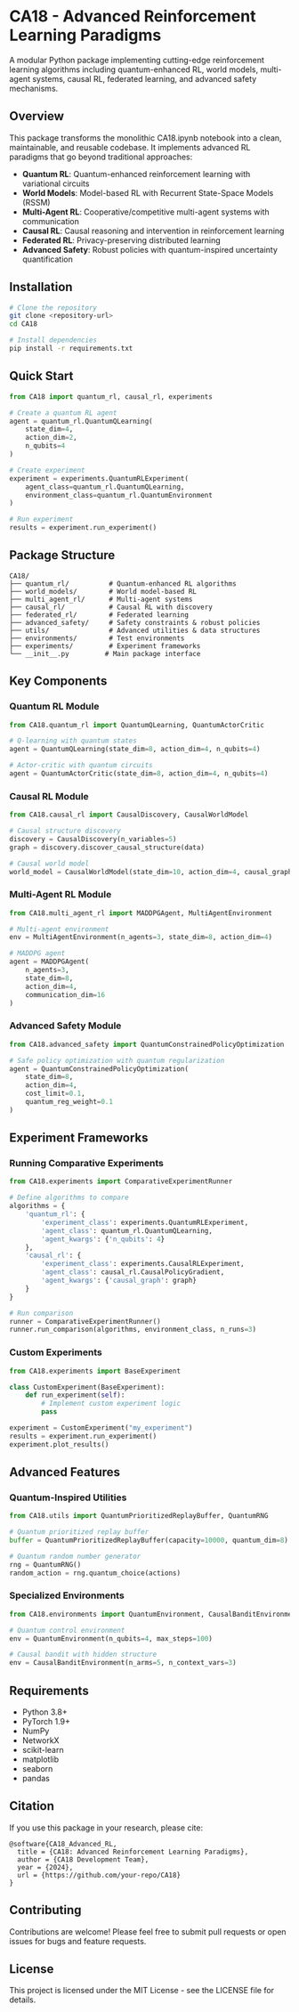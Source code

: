 # CA18 - Advanced Reinforcement Learning Paradigms

A modular Python package implementing cutting-edge reinforcement learning algorithms including quantum-enhanced RL, world models, multi-agent systems, causal RL, federated learning, and advanced safety mechanisms.

## Overview

This package transforms the monolithic CA18.ipynb notebook into a clean, maintainable, and reusable codebase. It implements advanced RL paradigms that go beyond traditional approaches:

- **Quantum RL**: Quantum-enhanced reinforcement learning with variational circuits
- **World Models**: Model-based RL with Recurrent State-Space Models (RSSM)
- **Multi-Agent RL**: Cooperative/competitive multi-agent systems with communication
- **Causal RL**: Causal reasoning and intervention in reinforcement learning
- **Federated RL**: Privacy-preserving distributed learning
- **Advanced Safety**: Robust policies with quantum-inspired uncertainty quantification

## Installation

```bash
# Clone the repository
git clone <repository-url>
cd CA18

# Install dependencies
pip install -r requirements.txt
```

## Quick Start

```python
from CA18 import quantum_rl, causal_rl, experiments

# Create a quantum RL agent
agent = quantum_rl.QuantumQLearning(
    state_dim=4,
    action_dim=2,
    n_qubits=4
)

# Create experiment
experiment = experiments.QuantumRLExperiment(
    agent_class=quantum_rl.QuantumQLearning,
    environment_class=quantum_rl.QuantumEnvironment
)

# Run experiment
results = experiment.run_experiment()
```

## Package Structure

```
CA18/
├── quantum_rl/          # Quantum-enhanced RL algorithms
├── world_models/        # World model-based RL
├── multi_agent_rl/      # Multi-agent systems
├── causal_rl/           # Causal RL with discovery
├── federated_rl/        # Federated learning
├── advanced_safety/     # Safety constraints & robust policies
├── utils/               # Advanced utilities & data structures
├── environments/        # Test environments
├── experiments/         # Experiment frameworks
└── __init__.py         # Main package interface
```

## Key Components

### Quantum RL Module

```python
from CA18.quantum_rl import QuantumQLearning, QuantumActorCritic

# Q-learning with quantum states
agent = QuantumQLearning(state_dim=8, action_dim=4, n_qubits=4)

# Actor-critic with quantum circuits
agent = QuantumActorCritic(state_dim=8, action_dim=4, n_qubits=4)
```

### Causal RL Module

```python
from CA18.causal_rl import CausalDiscovery, CausalWorldModel

# Causal structure discovery
discovery = CausalDiscovery(n_variables=5)
graph = discovery.discover_causal_structure(data)

# Causal world model
world_model = CausalWorldModel(state_dim=10, action_dim=4, causal_graph=graph)
```

### Multi-Agent RL Module

```python
from CA18.multi_agent_rl import MADDPGAgent, MultiAgentEnvironment

# Multi-agent environment
env = MultiAgentEnvironment(n_agents=3, state_dim=8, action_dim=4)

# MADDPG agent
agent = MADDPGAgent(
    n_agents=3,
    state_dim=8,
    action_dim=4,
    communication_dim=16
)
```

### Advanced Safety Module

```python
from CA18.advanced_safety import QuantumConstrainedPolicyOptimization

# Safe policy optimization with quantum regularization
agent = QuantumConstrainedPolicyOptimization(
    state_dim=8,
    action_dim=4,
    cost_limit=0.1,
    quantum_reg_weight=0.1
)
```

## Experiment Frameworks

### Running Comparative Experiments

```python
from CA18.experiments import ComparativeExperimentRunner

# Define algorithms to compare
algorithms = {
    'quantum_rl': {
        'experiment_class': experiments.QuantumRLExperiment,
        'agent_class': quantum_rl.QuantumQLearning,
        'agent_kwargs': {'n_qubits': 4}
    },
    'causal_rl': {
        'experiment_class': experiments.CausalRLExperiment,
        'agent_class': causal_rl.CausalPolicyGradient,
        'agent_kwargs': {'causal_graph': graph}
    }
}

# Run comparison
runner = ComparativeExperimentRunner()
runner.run_comparison(algorithms, environment_class, n_runs=3)
```

### Custom Experiments

```python
from CA18.experiments import BaseExperiment

class CustomExperiment(BaseExperiment):
    def run_experiment(self):
        # Implement custom experiment logic
        pass

experiment = CustomExperiment("my_experiment")
results = experiment.run_experiment()
experiment.plot_results()
```

## Advanced Features

### Quantum-Inspired Utilities

```python
from CA18.utils import QuantumPrioritizedReplayBuffer, QuantumRNG

# Quantum prioritized replay buffer
buffer = QuantumPrioritizedReplayBuffer(capacity=10000, quantum_dim=8)

# Quantum random number generator
rng = QuantumRNG()
random_action = rng.quantum_choice(actions)
```

### Specialized Environments

```python
from CA18.environments import QuantumEnvironment, CausalBanditEnvironment

# Quantum control environment
env = QuantumEnvironment(n_qubits=4, max_steps=100)

# Causal bandit with hidden structure
env = CausalBanditEnvironment(n_arms=5, n_context_vars=3)
```

## Requirements

- Python 3.8+
- PyTorch 1.9+
- NumPy
- NetworkX
- scikit-learn
- matplotlib
- seaborn
- pandas

## Citation

If you use this package in your research, please cite:

```
@software{CA18_Advanced_RL,
  title = {CA18: Advanced Reinforcement Learning Paradigms},
  author = {CA18 Development Team},
  year = {2024},
  url = {https://github.com/your-repo/CA18}
}
```

## Contributing

Contributions are welcome! Please feel free to submit pull requests or open issues for bugs and feature requests.

## License

This project is licensed under the MIT License - see the LICENSE file for details.

